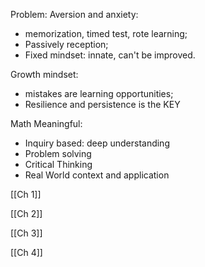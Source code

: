 
Problem: Aversion and anxiety:  
- memorization, timed test, rote learning; 
- Passively reception; 
- Fixed mindset: innate,  can't be improved. 

Growth mindset: 
- mistakes are learning opportunities; 
- Resilience and persistence is the KEY

Math Meaningful: 
- Inquiry based: deep understanding
- Problem solving
- Critical Thinking
- Real World context and application

[[Ch 1]]

[[Ch 2]]

[[Ch 3]]

[[Ch 4]]



















